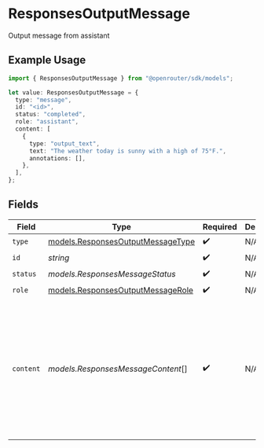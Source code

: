 # ResponsesOutputMessage

Output message from assistant

## Example Usage

```typescript
import { ResponsesOutputMessage } from "@openrouter/sdk/models";

let value: ResponsesOutputMessage = {
  type: "message",
  id: "<id>",
  status: "completed",
  role: "assistant",
  content: [
    {
      type: "output_text",
      text: "The weather today is sunny with a high of 75°F.",
      annotations: [],
    },
  ],
};
```

## Fields

| Field                                                                                                       | Type                                                                                                        | Required                                                                                                    | Description                                                                                                 | Example                                                                                                     |
| ----------------------------------------------------------------------------------------------------------- | ----------------------------------------------------------------------------------------------------------- | ----------------------------------------------------------------------------------------------------------- | ----------------------------------------------------------------------------------------------------------- | ----------------------------------------------------------------------------------------------------------- |
| `type`                                                                                                      | [models.ResponsesOutputMessageType](../models/responsesoutputmessagetype.md)                                | :heavy_check_mark:                                                                                          | N/A                                                                                                         |                                                                                                             |
| `id`                                                                                                        | *string*                                                                                                    | :heavy_check_mark:                                                                                          | N/A                                                                                                         |                                                                                                             |
| `status`                                                                                                    | *models.ResponsesMessageStatus*                                                                             | :heavy_check_mark:                                                                                          | N/A                                                                                                         | completed                                                                                                   |
| `role`                                                                                                      | [models.ResponsesOutputMessageRole](../models/responsesoutputmessagerole.md)                                | :heavy_check_mark:                                                                                          | N/A                                                                                                         |                                                                                                             |
| `content`                                                                                                   | *models.ResponsesMessageContent*[]                                                                          | :heavy_check_mark:                                                                                          | N/A                                                                                                         | [<br/>{<br/>"type": "output_text",<br/>"text": "The weather today is sunny with a high of 75°F.",<br/>"annotations": []<br/>}<br/>] |
